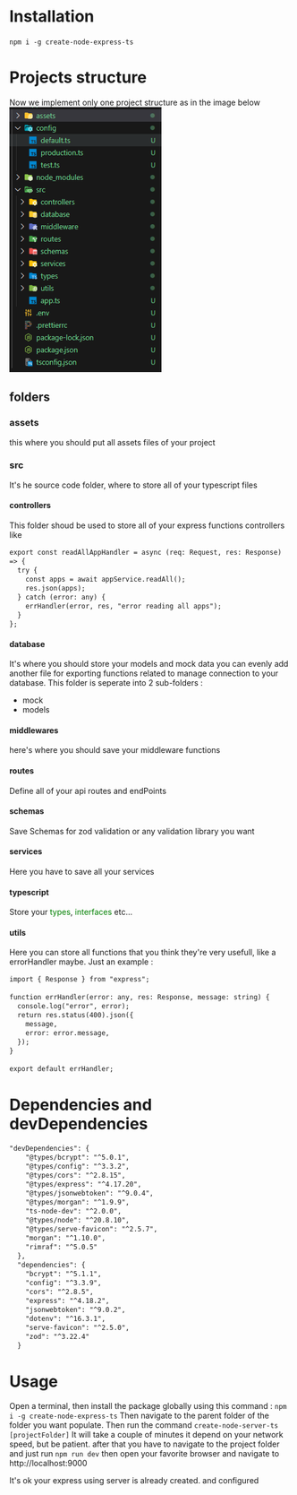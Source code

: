# Installation

`npm i -g create-node-express-ts`

# Projects structure

Now we implement only one project structure as in the image below<br/>
![img](https://raw.githubusercontent.com/BrightkyEfoo/create-node-server-ts/3409a4a6d9079ab43b7b37a43f614ef59361dfac/assets/Capture.PNG?token=GHSAT0AAAAAACJZNTLVQHTI2U25BACY46MYZLLG3EA)

## folders

### assets

this where you should put all assets files of your project

### src

It's he source code folder, where to store all of your typescript files

#### controllers

This folder shoud be used to store all of your express functions controllers like

```
export const readAllAppHandler = async (req: Request, res: Response) => {
  try {
    const apps = await appService.readAll();
    res.json(apps);
  } catch (error: any) {
    errHandler(error, res, "error reading all apps");
  }
};

```

#### database

It's where you should store your models and mock data
you can evenly add another file for exporting functions related to manage connection to your database. This folder is seperate into 2 sub-folders :

- mock
- models

#### middlewares

here's where you should save your middleware functions

#### routes

Define all of your api routes and endPoints

#### schemas

Save Schemas for zod validation or any validation library you want

#### services

Here you have to save all your services

#### typescript

Store your <span style="color:green;">types</span>, <span style="color:green;">interfaces</span> etc...

#### utils

Here you can store all functions that you think they're very usefull, like a errorHandler maybe. Just an example :

```
import { Response } from "express";

function errHandler(error: any, res: Response, message: string) {
  console.log("error", error);
  return res.status(400).json({
    message,
    error: error.message,
  });
}

export default errHandler;
```

# Dependencies and devDependencies

```
"devDependencies": {
    "@types/bcrypt": "^5.0.1",
    "@types/config": "^3.3.2",
    "@types/cors": "^2.8.15",
    "@types/express": "^4.17.20",
    "@types/jsonwebtoken": "^9.0.4",
    "@types/morgan": "^1.9.9",
    "ts-node-dev": "^2.0.0",
    "@types/node": "^20.8.10",
    "@types/serve-favicon": "^2.5.7",
    "morgan": "^1.10.0",
    "rimraf": "^5.0.5"
  },
  "dependencies": {
    "bcrypt": "^5.1.1",
    "config": "^3.3.9",
    "cors": "^2.8.5",
    "express": "^4.18.2",
    "jsonwebtoken": "^9.0.2",
    "dotenv": "^16.3.1",
    "serve-favicon": "^2.5.0",
    "zod": "^3.22.4"
  }
```

# Usage

Open a terminal, then install the package globally using this command : `npm i -g create-node-express-ts`
Then navigate to the parent folder of the folder you want populate.
Then run the command `create-node-server-ts [projectFolder]`
It will take a couple of minutes it depend on your network speed, but be patient.
after that you have to navigate to the project folder and just run `npm run dev`
then open your favorite browser and navigate to http://localhost:9000

It's ok your express using server is already created. and configured

